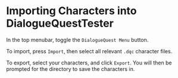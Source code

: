 # Importing Characters into DialogueQuestTester

In the top menubar, toggle the `DialogueQuest Menu` button.

To import, press `Import`, then select all relevant `.dqc` character files.

To export, select your characters, and click `Export`. You will then be prompted for the directory to save the characters in.

